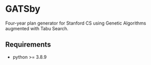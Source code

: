 # GATSby
Four-year plan generator for Stanford CS using Genetic Algorithms augmented with Tabu Search. 

## Requirements
- python >= 3.8.9